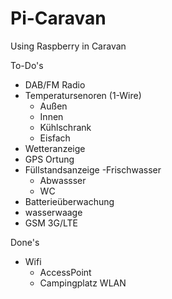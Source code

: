 # Pi-Caravan
Using Raspberry in Caravan

To-Do's
- DAB/FM Radio
- Temperatursenoren (1-Wire)
  - Außen
  - Innen
  - Kühlschrank
  - Eisfach
- Wetteranzeige
- GPS Ortung
- Füllstandsanzeige
  -Frischwasser
  - Abwassser
  - WC
- Batterieüberwachung
- wasserwaage
- GSM 3G/LTE


Done's
- Wifi
  - AccessPoint
  - Campingplatz WLAN
